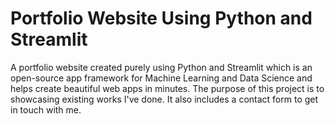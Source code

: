 
# Portfolio Website Using Python and Streamlit

A portfolio website created purely using Python and Streamlit which is an open-source app framework for Machine Learning and Data Science and helps create beautiful web apps in minutes. The purpose of this project is to showcasing existing works I've done. It also includes a contact form to get in touch with me. 

